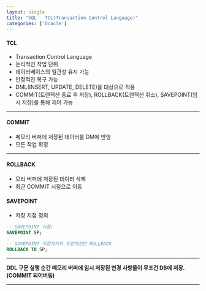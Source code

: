 ```yaml
---
layout: single
title: "SQL - TCL(Transaction Control Language)"
categories: ['Oracle']
---
```


#### TCL
* Transaction Control Language
* 논리적인 작업 단위
* 데이터베이스의 일관성 유지 가능
* 안정적인 복구 가능
* DML(INSERT, UPDATE, DELETE)을 대상으로 적용
* COMMIT(트랜잭션 종료 후 저장), ROLLBACK(트랜잭션 취소), SAVEPOINT(임시 저장)를 통해 제어 가능
   
***

#### COMMIT
* 메모리 버퍼에 저장된 데이터를 DM에 반영
* 모든 작업 확정
   
***

#### ROLLBACK
* 모리 버퍼에 저장된 데이터 삭제
* 최근 COMMIT 시점으로 이동
   
#### SAVEPOINT
* 저장 지점 정의
   
``` sql
-- SAVEPOINT 이름;
SAVEPOINT SP;

-- SAVEPOINT 지점까지의 트랜젝션만 ROLLBACK
ROLLBACK TO SP;
```   
   
***

**DDL 구문 실행 순간 메모리 버퍼에 임시 저장된 변경 사항들이 무조건 DB에 저장.(COMMIT 되어버림)**
   
***
